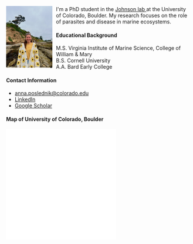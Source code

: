 <div class="image-with-text">
<img 
  src="/img/Annaphoto.jpeg" 
  alt="Anna headshot" 
  width="25%"
  style="float: left; margin-right: 10px;">
  I'm a PhD student in the <a 
  href="https://www.colorado.edu/lab/johnson-laboratory"
  target="_blank">
  Johnson lab
</a>  at the University of Colorado, Boulder. My research focuses on the role of parasites and disease in marine ecosystems.
</div>

#### Educational Background
* M.S. Virginia Institute of Marine Science, College of William & Mary
* B.S. Cornell University
* A.A. Bard Early College

#### Contact Information
* anna.poslednik@colorado.edu
* <a 
  href="https://www.linkedin.com/in/anna-poslednik"
  target="_blank">
  LinkedIn
  </a>
* <a 
  href="https://scholar.google.com/citations?user=1Wc6hZYAAAAJ&hl=en"
  target="_blank">
  Google Scholar
  </a>



#### Map of University of Colorado, Boulder
<embed type="text/html" src="img/cub_map.html" width="300" height="300">
